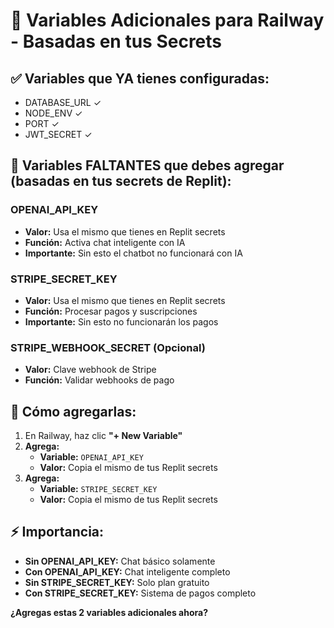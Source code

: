 # 🔧 Variables Adicionales para Railway - Basadas en tus Secrets

## ✅ Variables que YA tienes configuradas:
- DATABASE_URL ✓
- NODE_ENV ✓ 
- PORT ✓
- JWT_SECRET ✓

## 🚀 Variables FALTANTES que debes agregar (basadas en tus secrets de Replit):

### **OPENAI_API_KEY** 
- **Valor:** Usa el mismo que tienes en Replit secrets
- **Función:** Activa chat inteligente con IA
- **Importante:** Sin esto el chatbot no funcionará con IA

### **STRIPE_SECRET_KEY**
- **Valor:** Usa el mismo que tienes en Replit secrets  
- **Función:** Procesar pagos y suscripciones
- **Importante:** Sin esto no funcionarán los pagos

### **STRIPE_WEBHOOK_SECRET** (Opcional)
- **Valor:** Clave webhook de Stripe
- **Función:** Validar webhooks de pago

## 🎯 Cómo agregarlas:

1. En Railway, haz clic **"+ New Variable"**
2. **Agrega:**
   - **Variable:** `OPENAI_API_KEY`
   - **Valor:** Copia el mismo de tus Replit secrets
3. **Agrega:**
   - **Variable:** `STRIPE_SECRET_KEY`  
   - **Valor:** Copia el mismo de tus Replit secrets

## ⚡ Importancia:
- **Sin OPENAI_API_KEY:** Chat básico solamente
- **Con OPENAI_API_KEY:** Chat inteligente completo
- **Sin STRIPE_SECRET_KEY:** Solo plan gratuito
- **Con STRIPE_SECRET_KEY:** Sistema de pagos completo

**¿Agregas estas 2 variables adicionales ahora?**